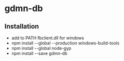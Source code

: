 # gdmn-db

## Installation
- add to PATH fbclient.dll for windows
- npm install --global --production windows-build-tools
- npm install --global node-gyp
- npm install --save gdmn-db